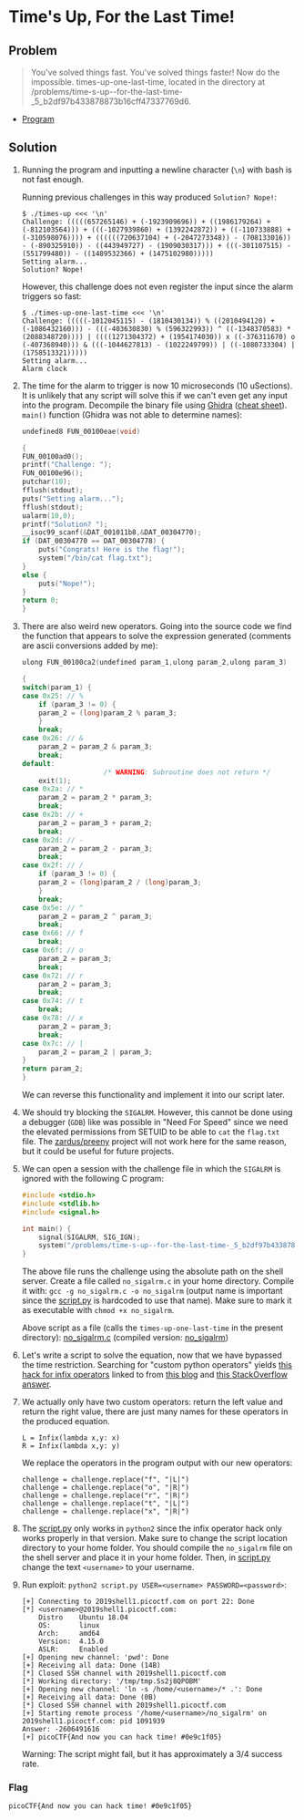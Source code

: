 # Time's Up, For the Last Time!

## Problem

> You've solved things fast. You've solved things faster! Now do the impossible. times-up-one-last-time, located in the directory at /problems/time-s-up--for-the-last-time-_5_b2df97b433878873b16cff47337769d6.

* [Program](./times-up-one-last-time)

## Solution

1. Running the program and inputting a newline character (`\n`) with bash is not fast enough.

    Running previous challenges in this way produced `Solution? Nope!`:

    ```
    $ ./times-up <<< '\n'
    Challenge: (((((657265146) + (-1923909696)) + ((1986179264) + (-812103564))) + (((-1027939860) + (1392242872)) + ((-110733888) + (-310598076)))) + ((((((720637104) + (-2047273348)) - (708133016)) - (-890325910)) - ((443949727) - (1909030317))) + (((-301107515) - (551799480)) - ((1489532366) + (1475102980)))))
    Setting alarm...
    Solution? Nope!
    ```

    However, this challenge does not even register the input since the alarm triggers so fast:

    ```
    $ ./times-up-one-last-time <<< '\n'
    Challenge: (((((-1012045115) - (1810430134)) % ((2010494120) + (-1086432160))) - (((-403630830) % (596322993)) ^ ((-1348370583) * (2088348720)))) | ((((1271304372) + (1954174030)) x ((-376311670) o (-407368940))) & (((-1044627813) - (1022249799)) | ((-1080733304) | (1758513321)))))
    Setting alarm...
    Alarm clock
    ```

2. The time for the alarm to trigger is now 10 microseconds (10 uSections). It is unlikely that any script will solve this if we can't even get any input into the program. Decompile the binary file using [Ghidra](https://ghidra-sre.org/) ([cheat sheet](https://ghidra-sre.org/CheatSheet.html)). `main()` function (Ghidra was not able to determine names):

    ```c++
    undefined8 FUN_00100eae(void)

    {
    FUN_00100ad0();
    printf("Challenge: ");
    FUN_00100e96();
    putchar(10);
    fflush(stdout);
    puts("Setting alarm...");
    fflush(stdout);
    ualarm(10,0);
    printf("Solution? ");
    __isoc99_scanf(&DAT_001011b8,&DAT_00304770);
    if (DAT_00304770 == DAT_00304778) {
        puts("Congrats! Here is the flag!");
        system("/bin/cat flag.txt");
    }
    else {
        puts("Nope!");
    }
    return 0;
    }
    ```

3. There are also weird new operators. Going into the source code we find the function that appears to solve the expression generated (comments are ascii conversions added by me):

    ```c++
    ulong FUN_00100ca2(undefined param_1,ulong param_2,ulong param_3)

    {
    switch(param_1) {
    case 0x25: // %
        if (param_3 != 0) {
        param_2 = (long)param_2 % param_3;
        }
        break;
    case 0x26: // &
        param_2 = param_2 & param_3;
        break;
    default:
                        /* WARNING: Subroutine does not return */
        exit(1);
    case 0x2a: // *
        param_2 = param_2 * param_3;
        break;
    case 0x2b: // +
        param_2 = param_3 + param_2;
        break;
    case 0x2d: // -
        param_2 = param_2 - param_3;
        break;
    case 0x2f: // /
        if (param_3 != 0) {
        param_2 = (long)param_2 / (long)param_3;
        }
        break;
    case 0x5e: // ^
        param_2 = param_2 ^ param_3;
        break;
    case 0x66: // f
        break;
    case 0x6f: // o
        param_2 = param_3;
        break;
    case 0x72: // r
        param_2 = param_3;
        break;
    case 0x74: // t
        break;
    case 0x78: // x
        param_2 = param_3;
        break;
    case 0x7c: // |
        param_2 = param_2 | param_3;
    }
    return param_2;
    }
    ```

    We can reverse this functionality and implement it into our script later.

4. We should try blocking the `SIGALRM`. However, this cannot be done using a debugger (`GDB`) like was possible in "Need For Speed" since we need the elevated permissions from SETUID to be able to `cat` the `flag.txt` file. The [zardus/preeny](https://github.com/zardus/preeny) project will not work here for the same reason, but it could be useful for future projects.
5. We can open a session with the challenge file in which the `SIGALRM` is ignored with the following C program:

    ```c++
    #include <stdio.h>
    #include <stdlib.h>
    #include <signal.h>

    int main() {
        signal(SIGALRM, SIG_IGN);
        system("/problems/time-s-up--for-the-last-time-_5_b2df97b433878873b16cff47337769d6/times-up-one-last-time");
    }
    ```

    The above file runs the challenge using the absolute path on the shell server. Create a file called `no_sigalrm.c` in your home directory. Compile it with: `gcc -g no_sigalrm.c -o no_sigalrm` (output name is important since the [script.py](script.py) is hardcoded to use that name). Make sure to mark it as executable with `chmod +x no_sigalrm`.

    Above script as a file (calls the `times-up-one-last-time` in the present directory): [no_sigalrm.c](no_sigalrm.c) (compiled version: [no_sigalrm](no_sigalrm))

6. Let's write a script to solve the equation, now that we have bypassed the time restriction. Searching for "custom python operators" yields [this hack for infix operators](https://code.activestate.com/recipes/384122/) linked to from [this blog](http://tomerfiliba.com/blog/Infix-Operators/) and [this StackOverflow answer](https://stackoverflow.com/a/932580).
7. We actually only have two custom operators: return the left value and return the right value, there are just many names for these operators in the produced equation.

    ```
    L = Infix(lambda x,y: x)
    R = Infix(lambda x,y: y)
    ```

    We replace the operators in the program output with our new operators:

    ```
    challenge = challenge.replace("f", "|L|")
    challenge = challenge.replace("o", "|R|")
    challenge = challenge.replace("r", "|R|")
    challenge = challenge.replace("t", "|L|")
    challenge = challenge.replace("x", "|R|")
    ```

8. The [script.py](script.py) only works in `python2` since the infix operator hack only works properly in that version. Make sure to change the script location directory to your home folder. You should compile the `no_sigalrm` file on the shell server and place it in your home folder. Then, in [script.py](script.py) change the text `<username>` to your username.
9. Run exploit: `python2 script.py USER=<username> PASSWORD=<password>`:

    ```
    [+] Connecting to 2019shell1.picoctf.com on port 22: Done
    [*] <username>@2019shell1.picoctf.com:
        Distro    Ubuntu 18.04
        OS:       linux
        Arch:     amd64
        Version:  4.15.0
        ASLR:     Enabled
    [+] Opening new channel: 'pwd': Done
    [+] Receiving all data: Done (14B)
    [*] Closed SSH channel with 2019shell1.picoctf.com
    [*] Working directory: '/tmp/tmp.Ss2j8QPOBM'
    [+] Opening new channel: 'ln -s /home/<username>/* .': Done
    [+] Receiving all data: Done (0B)
    [*] Closed SSH channel with 2019shell1.picoctf.com
    [+] Starting remote process '/home/<username>/no_sigalrm' on 2019shell1.picoctf.com: pid 1091939
    Answer: -2606491616
    [+] picoCTF{And now you can hack time! #0e9c1f05}
    ```

    Warning: The script might fail, but it has approximately a 3/4 success rate.

### Flag

`picoCTF{And now you can hack time! #0e9c1f05}`
